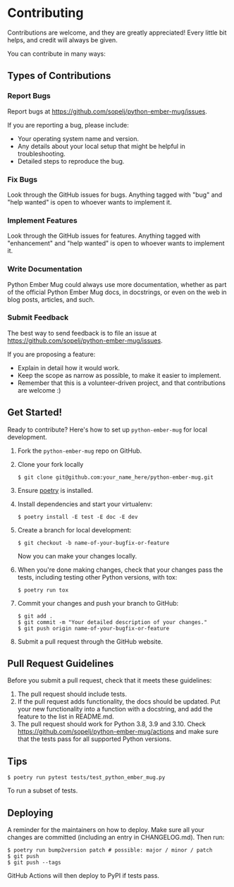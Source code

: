 # Contributing

Contributions are welcome, and they are greatly appreciated! Every little bit
helps, and credit will always be given.

You can contribute in many ways:

## Types of Contributions

### Report Bugs

Report bugs at https://github.com/sopelj/python-ember-mug/issues.

If you are reporting a bug, please include:

* Your operating system name and version.
* Any details about your local setup that might be helpful in troubleshooting.
* Detailed steps to reproduce the bug.

### Fix Bugs

Look through the GitHub issues for bugs. Anything tagged with "bug" and "help
wanted" is open to whoever wants to implement it.

### Implement Features

Look through the GitHub issues for features. Anything tagged with "enhancement"
and "help wanted" is open to whoever wants to implement it.

### Write Documentation

Python Ember Mug could always use more documentation, whether as part of the
official Python Ember Mug docs, in docstrings, or even on the web in blog posts,
articles, and such.

### Submit Feedback

The best way to send feedback is to file an issue at https://github.com/sopelj/python-ember-mug/issues.

If you are proposing a feature:

* Explain in detail how it would work.
* Keep the scope as narrow as possible, to make it easier to implement.
* Remember that this is a volunteer-driven project, and that contributions
  are welcome :)

## Get Started!

Ready to contribute? Here's how to set up `python-ember-mug` for local development.

1. Fork the `python-ember-mug` repo on GitHub.
2. Clone your fork locally

    ```
    $ git clone git@github.com:your_name_here/python-ember-mug.git
    ```

3. Ensure [poetry](https://python-poetry.org/docs/) is installed.
4. Install dependencies and start your virtualenv:

    ```
    $ poetry install -E test -E doc -E dev
    ```

5. Create a branch for local development:

    ```
    $ git checkout -b name-of-your-bugfix-or-feature
    ```

    Now you can make your changes locally.

6. When you're done making changes, check that your changes pass the
   tests, including testing other Python versions, with tox:

    ```
    $ poetry run tox
    ```

7. Commit your changes and push your branch to GitHub:

    ```
    $ git add .
    $ git commit -m "Your detailed description of your changes."
    $ git push origin name-of-your-bugfix-or-feature
    ```

8. Submit a pull request through the GitHub website.

## Pull Request Guidelines

Before you submit a pull request, check that it meets these guidelines:

1. The pull request should include tests.
2. If the pull request adds functionality, the docs should be updated. Put
   your new functionality into a function with a docstring, and add the
   feature to the list in README.md.
3. The pull request should work for Python 3.8, 3.9 and 3.10. Check
   https://github.com/sopelj/python-ember-mug/actions
   and make sure that the tests pass for all supported Python versions.

## Tips

```
$ poetry run pytest tests/test_python_ember_mug.py
```

To run a subset of tests.


## Deploying

A reminder for the maintainers on how to deploy.
Make sure all your changes are committed (including an entry in CHANGELOG.md).
Then run:

```
$ poetry run bump2version patch # possible: major / minor / patch
$ git push
$ git push --tags
```

GitHub Actions will then deploy to PyPI if tests pass.
